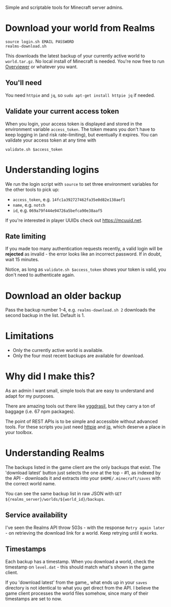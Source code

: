 Simple and scriptable tools for Minecraft server admins.

# Download your world from Realms

```
source login.sh EMAIL PASSWORD
realms-download.sh
```

This downloads the latest backup of your currently active world to `world.tar.gz`.
No local install of Minecraft is needed. You're now free to run [Overviewer](https://overviewer.org/) or whatever you want.

## You'll need

You need `httpie` and `jq`, so `sudo apt-get install httpie jq` if needed.

## Validate your current access token

When you login, your access token is displayed and stored in the environment variable `access_token`. The token means you don't have to keep logging in (and risk rate-limiting), but eventually it expires.
You can validate your access token at any time with
```
validate.sh $access_token
```

# Understanding logins

We run the login script with `source` to set three environment variables for the other tools to pick up:
- `access_token`, e.g. `14fc1a392727462fa35e0d82e138aef1`
- `name`, e.g. `notch`
- `id`, e.g. `069a79f444e94726a5befca90e38aaf5`

If you're interested in player UUIDs check out https://mcuuid.net.

## Rate limiting

If you made too many authentication requests recently, a valid login will be **rejected** as invalid - the error looks like an incorrect password. If in doubt, wait 15 minutes.

Notice, as long as `validate.sh $access_token` shows your token is valid, you don't need to authenticate again.

# Download an older backup

Pass the backup number 1-4, e.g. `realms-download.sh 2` downloads the second backup in the list. Default is 1.

# Limitations

- Only the currently active world is available.
- Only the four most recent backups are available for download.

# Why did I make this?

As an admin I want small, simple tools that are easy to understand and adapt for my purposes.

There are amazing tools out there like [yggdrasil](https://github.com/zekesonxx/node-yggdrasil), but they carry a ton of baggage (i.e. 67 npm packages).

The point of REST APIs is to be simple and accessible without advanced tools. For these scripts you just need [httpie](https://httpie.org/) and [jq](https://stedolan.github.io/jq/), which deserve a place in your toolbox.

# Understanding Realms

The backups listed in the game client are the only backups that exist. The 'download latest' button just selects the one at the top - #1, as indexed by the API - downloads it and extracts into your `$HOME/.minecraft/saves` with the correct world name.

You can see the same backup list in raw JSON with `GET ${realms_server}/worlds/${world_id}/backups`.

## Service availability

I've seen the Realms API throw 503s - with the response `Retry again later` - on retrieving the download link for a world. Keep retrying until it works.

## Timestamps

Each backup has a timestamp. When you download a world, check the timestamp on `level.dat` - this should match what's shown in the game client.

If you 'download latest' from the game,, what ends up in your `saves` directory is not identical to what you get direct from the API. I believe the game client processes the world files somehow, since many of their timestamps are set to now.
